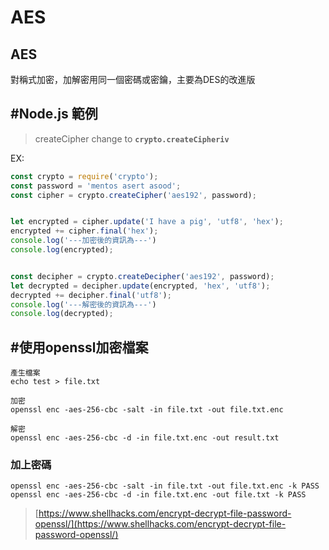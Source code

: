 # AES

## AES

對稱式加密，加解密用同一個密碼或密鑰，主要為DES的改進版

## #Node.js 範例

> createCipher change to **`crypto.createCipheriv`**

EX:

```javascript
const crypto = require('crypto');
const password = 'mentos asert asood';
const cipher = crypto.createCipher('aes192', password);


let encrypted = cipher.update('I have a pig', 'utf8', 'hex');
encrypted += cipher.final('hex');
console.log('---加密後的資訊為---')
console.log(encrypted);


const decipher = crypto.createDecipher('aes192', password);
let decrypted = decipher.update(encrypted, 'hex', 'utf8');
decrypted += decipher.final('utf8');
console.log('---解密後的資訊為---')
console.log(decrypted);
```

## #使用openssl加密檔案

```
產生檔案
echo test > file.txt

加密
openssl enc -aes-256-cbc -salt -in file.txt -out file.txt.enc

解密
openssl enc -aes-256-cbc -d -in file.txt.enc -out result.txt
```

### 加上密碼

```
openssl enc -aes-256-cbc -salt -in file.txt -out file.txt.enc -k PASS
openssl enc -aes-256-cbc -d -in file.txt.enc -out file.txt -k PASS
```

> [https://www.shellhacks.com/encrypt-decrypt-file-password-openssl/](https://www.shellhacks.com/encrypt-decrypt-file-password-openssl/)
